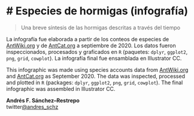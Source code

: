 # # Especies de hormigas (infografía)
> Una breve síntesis de las hormigas descritas a través del tiempo
 
La infografía fue elaborada a partir de los conteos de especies de [AntWiki.org](https://www.antwiki.org/wiki/Species_Accounts) y de [AntCat.org](https://antcat.org/) a septiembre de 2020. Los datos fueron inspeccionados, procesados y graficados en `R` (paquetes: `dplyr`, `ggplot2`, `png`, `grid`, `cowplot`). La infografía final fue ensamblada en Illustrator CC. 

This infographic was made using species accounts data from [AntWiki.org](https://www.antwiki.org/wiki/Species_Accounts) and [AntCat.org](https://antcat.org/) as September 2020. The data was inspected, processed and plotted in `R` (packages: `dplyr`, `ggplot2`, `png`, `grid`, `cowplot`). The final infographic was assembled in Illustrator CC. 

**Andrés F. Sánchez–Restrepo**  
twitter[@andres_schz](https://twitter.com/andres_schz)
